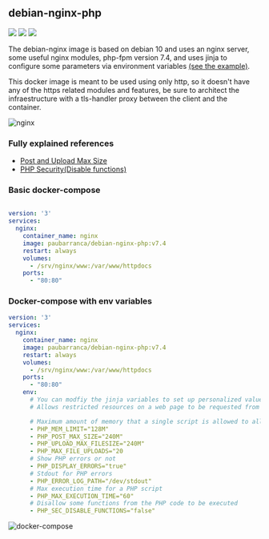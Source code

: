 debian-nginx-php
-------------
![](https://img.shields.io/docker/cloud/automated/paubarranca/debian-nginx-php) ![](https://img.shields.io/docker/pulls/paubarranca/debian-nginx-php) ![](https://img.shields.io/docker/cloud/build/paubarranca/debian-nginx-php)

The debian-nginx image is based on debian 10 and uses an nginx server, some useful nginx modules, php-fpm version 7.4, and uses jinja to configure some parameters via environment variables [(see the example)](#docker-compose-with-env-variables).

This docker image is meant to be used using only http, so it doesn't have any of the https related modules and features, be sure to architect the infraestructure with a tls-handler proxy between the client and the container.

![nginx](https://www.nginx.com/wp-content/uploads/2018/08/NGINX-logo-rgb-large.png)

### Fully explained references

* [Post and Upload Max Size](https://stackoverflow.com/questions/23686505/php-post-max-size-vs-upload-max-filesize-what-is-the-difference)
* [PHP Security(Disable functions)](https://www.cyberciti.biz/faq/linux-unix-nginx-lighttpd-phpini-disable-functions/)

### Basic docker-compose

```yaml

version: '3'
services:
  nginx:
    container_name: nginx
    image: paubarranca/debian-nginx-php:v7.4
    restart: always
    volumes:
      - /srv/nginx/www:/var/www/httpdocs
    ports:
      - "80:80"
```

### Docker-compose with env variables

```yaml
version: '3'
services:
  nginx:
    container_name: nginx
    image: paubarranca/debian-nginx-php:v7.4
    restart: always
    volumes:
      - /srv/nginx/www:/var/www/httpdocs
    ports:
      - "80:80"
    env:
      # You can modfiy the jinja variables to set up personalized values in here, boolean variables use (true|false)- THE CONFIG WILL NOT WORK WITH THESECOMMENTS
      # Allows restricted resources on a web page to be requested from another domain outside the domain from which the resource originated

      # Maximum amount of memory that a single script is allowed to allocate
      - PHP_MEM_LIMIT="128M"
      - PHP_POST_MAX_SIZE="240M"
      - PHP_UPLOAD_MAX_FILESIZE="240M"
      - PHP_MAX_FILE_UPLOADS="20
      # Show PHP errors or not
      - PHP_DISPLAY_ERRORS="true"
      # Stdout for PHP errors
      - PHP_ERROR_LOG_PATH="/dev/stdout"
      # Max execution time for a PHP script
      - PHP_MAX_EXECUTION_TIME="60"
      # Disallow some functions from the PHP code to be executed
      - PHP_SEC_DISABLE_FUNCTIONS="false"
```


![docker-compose](https://user-images.githubusercontent.com/49031072/64709154-14d2b380-d4b6-11e9-8613-ee343a9e4cce.png)